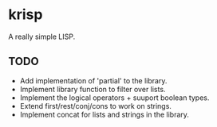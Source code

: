 # krisp

A really simple LISP.

## TODO

- Add implementation of 'partial' to the library.
- Implement library function to filter over lists.
- Implement the logical operators + suuport boolean types.
- Extend first/rest/conj/cons to work on strings.
- Implement concat for lists and strings in the library.
